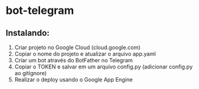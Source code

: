 # bot-telegram

## Instalando:

1. Criar projeto no Google Cloud (cloud.google.com)
2. Copiar o nome do projeto e atualizar o arquivo app.yaml
3. Criar um bot através do BotFather no Telegram
4. Copiar o TOKEN e salvar em um arquivo config.py (adicionar config.py ao gitignore)
5. Realizar o deploy usando o Google App Engine
